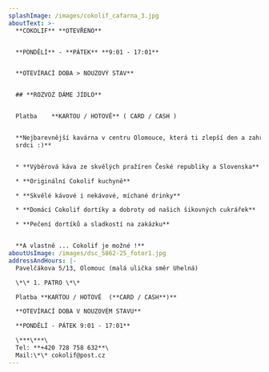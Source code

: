 ```yaml
---
splashImage: /images/cokolif_cafarna_3.jpg
aboutText: >-
  **COKOLIF** **OTEVŘENO**


  **PONDĚLÍ** - **PÁTEK** **9:01 - 17:01**


  **OTEVÍRACÍ DOBA > NOUZOVÝ STAV**


  ## **ROZVOZ DÁME JÍDLO**


  Platba    **KARTOU / HOTOVĚ** ( CARD / CASH )


  **Nejbarevnější kavárna v centru Olomouce, která ti zlepší den a zahřeje na
  srdci :)**


  * **Výběrová káva ze skvělých pražíren České republiky a Slovenska** 

  * **Originální Cokolif kuchyně**

  * **Skvělé kávové i nekávové, míchané drinky**

  * **Domácí Cokolif dortíky a dobroty od našich šikovných cukrářek**

  * **Pečení dortíků a sladkostí na zakázku**


  **A vlastně ... Cokolif je možné !**
aboutUsImage: /images/dsc_5862-25_fotor1.jpg
addressAndHours: |-
  Pavelčákova 5/13, Olomouc (malá ulička směr Uhelná)

  \*\* 1. PATRO \*\*

  Platba **KARTOU / HOTOVĚ  (**CARD / CASH**)**

  **OTEVÍRACÍ DOBA V NOUZOVÉM STAVU** 

  **PONDĚLÍ - PÁTEK 9:01 - 17:01**

  \***\***\
  Tel: **+420 728 758 632**\
  Mail:\*\* cokolif@post.cz
---
```


